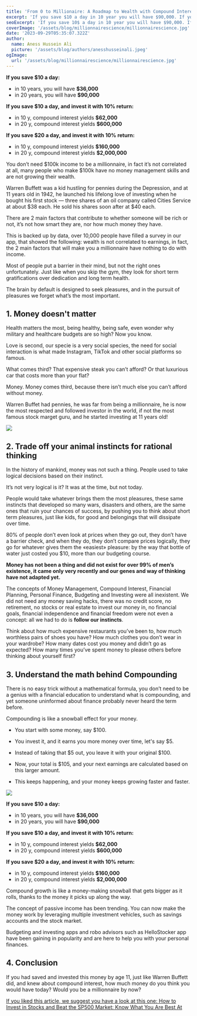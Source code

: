 ```yaml
---
title: 'From 0 to Millionaire: A Roadmap to Wealth with Compound Interest'
excerpt: 'If you save $10 a day in 10 year you will have $90,000. If you invest $10 a day in 10 years you will have $2,000,000! Warren Buffett was hustling for pennies and at 11 years he launched his love of investing when he bought his first stock! You don’t need $100k income to be a millionnaire, in fact it’s not correlated at all, many people who make $100k have no money management skills and are not growing their wealth. Warren Buffett bought his first stock at 11 years old— three shares of an oil company called Cities Service at about $38 each. He sold his shares soon after at $40 each. There are 2 main factors that contribute to whether someone will be rich or not, it’s not how smart they are, nor how much money they have...'
seoExcerpt: 'If you save 10$ a day in 10 year you will have $90,000. If you invest $10 a day in 10 years you will have $2,000,000! Warren Buffett was hustling for pennies and at 11 years he launched his love of investing when he bought his first stock'
coverImage: '/assets/blog/millionnairescience/millionnairescience.jpg'
date: '2023-09-29T05:35:07.322Z'
author:
  name: Aness Hussein Ali
  picture: '/assets/blog/authors/anesshusseinali.jpeg'
ogImage:
  url: '/assets/blog/millionnairescience/millionnairescience.jpg'
---
```


**If you save $10 a day:**
- in 10 years, you will have **$36,000**
- in 20 years, you will have **$90,000**

**If you save $10 a day, and invest it with 10% return:**
- in 10 y, compound interest yields **$62,000**
- in 20 y, compound interest yields **$600,000**

**If you save $20 a day, and invest it with 10% return:**
- in 10 y, compound interest yields **$160,000**
- in 20 y, compound interest yields **$2,000,000**

You don’t need $100k income to be a millionnaire, in fact it’s not correlated at all, many people who make $100k have no money management skills and are not growing their wealth.

Warren Buffett was a kid hustling for pennies during the Depression, and at 11 years old in 1942, he launched his lifelong love of investing when he bought his first stock — three shares of an oil company called Cities Service at about $38 each. He sold his shares soon after at $40 each.

There are 2 main factors that contribute to whether someone will be rich or not, it’s not how smart they are, nor how much money they have.

This is backed up by data, over 10,000 people have filled a survey in our app, that showed the following: wealth is not correlated to earnings, in fact, the 2 main factors that will make you a millionnaire have nothing to do with income.

Most of people put a barrier in their mind, but not the right ones unfortunately. Just like when you skip the gym, they look for short term gratifications over dedication and long term health.

The brain by default is designed to seek pleasures, and in the pursuit of pleasures we forget what’s the most important.


## 1. Money doesn't matter

Health matters the most, being healthy, being safe, even wonder why military and healthcare budgets are so high? Now you know.

Love is second, our specie is a very social species, the need for social interaction is what made Instagram, TikTok and other social platforms so famous.

What comes third? That expensive steak you can’t afford? Or that luxurious car that costs more than your flat?

Money. Money comes third, because there isn’t much else you can’t afford without money.

Warren Buffet had pennies, he was far from being a millionnaire, he is now the most respected and followed investor in the world, if not the most famous stock marget guru, and he started investing at 11 years old!

![](/assets/blog/personal-finance/personalfinance.jpg)

## 2. Trade off your animal instincts for rational thinking

In the history of mankind, money was not such a thing. People used to take logical decisions based on their instinct.

It’s not very logical is it? It was at the time, but not today.

People would take whatever brings them the most pleasures, these same instincts that developed so many wars, disasters and others, are the same ones that ruin your chances of success, by pushing you to think about short term pleasures, just like kids, for good and belongings that will dissipate over time.

80% of people don’t even look at prices when they go out, they don’t have a barrier check, and when they do, they don’t compare prices logically, they go for whatever gives them the «easiest» pleasure: by the way that bottle of water just costed you $10, more than our budgeting course.

**Money has not been a thing and did not exist for over 99% of men’s existence, it came only very recently and our genes and way of thinking have not adapted yet.**

The concepts of Money Management, Compound Interest, Financial Planning, Personal Finance, Budgeting and Investing were all inexistent. We did not need any money saving hacks, there was no credit score, no retirement, no stocks or real estate to invest our money in, no financial goals, financial independence and financial freedom were not even a concept: all we had to do is **follow our instincts**.

Think about how much expensive restaurants you’ve been to, how much worthless pairs of shoes you have? How much clothes you don’t wear in your wardrobe? How many dates cost you money and didn’t go as expected? How many times you’ve spent money to please others before thinking about yourself first?

## 3. Understand the math behind Compounding

There is no easy trick without a mathematical formula, you don’t need to be a genius with a financial education to understand what is compounding, and yet someone uninformed about finance probably never heard the term before.

Compounding is like a snowball effect for your money.

- You start with some money, say $100.

- You invest it, and it earns you more money over time, let's say $5.

- Instead of taking that $5 out, you leave it with your original $100.

- Now, your total is $105, and your next earnings are calculated based on this larger amount.

- This keeps happening, and your money keeps growing faster and faster.

![](/assets/blog/millionnairescience/snowball.png)

**If you save $10 a day:**
- in 10 years, you will have **$36,000**
- in 20 years, you will have **$90,000**

**If you save $10 a day, and invest it with 10% return:**
- in 10 y, compound interest yields **$62,000**
- in 20 y, compound interest yields **$600,000**

**If you save $20 a day, and invest it with 10% return:**
- in 10 y, compound interest yields **$160,000**
- in 20 y, compound interest yields **$2,000,000**

Compound growth is like a money-making snowball that gets bigger as it rolls, thanks to the money it picks up along the way.

The concept of passive income has been trending. You can now make the money work by leveraging multiple investment vehicles, such as savings accounts and the stock market. 

Budgeting and investing apps and robo advisors such as HelloStocker app have been gaining in popularity and are here to help you with your personal finances. 

## 4. Conclusion

If you had saved and invested this money by age 11, just like Warren Buffett did, and knew about compound interest, how much money do you think you would have today? Would you be a millionnaire by now?

[If you liked this article, we suggest you have a look at this one: How to Invest in Stocks and Beat the SP500 Market: Know What You Are Best At](https://www.hellostocker.com/posts/attribution_profit_drivers)